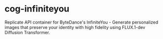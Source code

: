 # cog-infiniteyou
Replicate API container for ByteDance's InfiniteYou - Generate personalized images that preserve your identity with high fidelity using FLUX.1-dev Diffusion Transformer.
